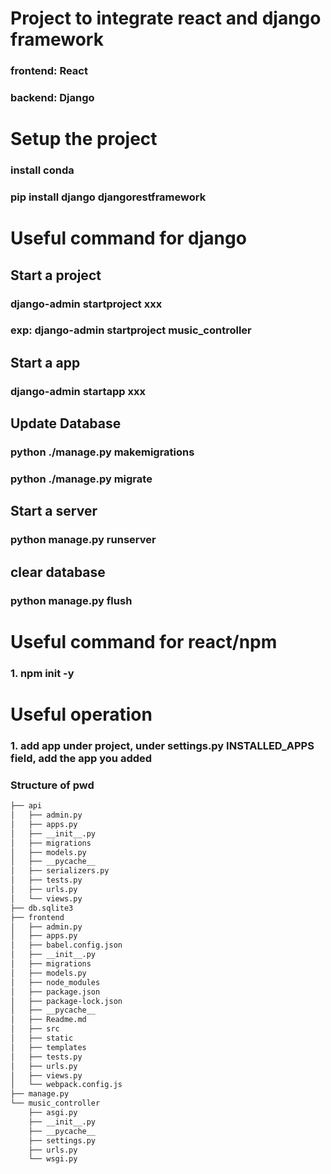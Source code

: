 # Project to integrate react and django framework

### frontend: React
### backend: Django



# Setup the project
### install conda
### pip install django djangorestframework



# Useful command for django
## Start a project
### django-admin startproject xxx
### exp: django-admin startproject music_controller

## Start a app
### django-admin startapp xxx

## Update Database
### python ./manage.py makemigrations
### python ./manage.py migrate

## Start a server
### python manage.py runserver

## clear database
### python manage.py flush


# Useful command for react/npm

### 1. npm init -y

# Useful operation
### 1. add app under project, under settings.py INSTALLED_APPS field, add the app you added
### Structure of pwd
```bash
├── api
│   ├── admin.py
│   ├── apps.py
│   ├── __init__.py
│   ├── migrations
│   ├── models.py
│   ├── __pycache__
│   ├── serializers.py
│   ├── tests.py
│   ├── urls.py
│   └── views.py
├── db.sqlite3
├── frontend
│   ├── admin.py
│   ├── apps.py
│   ├── babel.config.json
│   ├── __init__.py
│   ├── migrations
│   ├── models.py
│   ├── node_modules
│   ├── package.json
│   ├── package-lock.json
│   ├── __pycache__
│   ├── Readme.md
│   ├── src
│   ├── static
│   ├── templates
│   ├── tests.py
│   ├── urls.py
│   ├── views.py
│   └── webpack.config.js
├── manage.py
└── music_controller
    ├── asgi.py
    ├── __init__.py
    ├── __pycache__
    ├── settings.py
    ├── urls.py
    └── wsgi.py
```